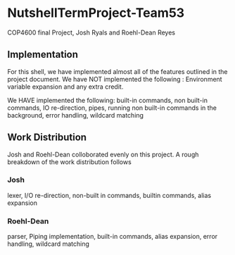 # NutshellTermProject-Team53
COP4600 final Project, Josh Ryals and Roehl-Dean Reyes

## Implementation
For this shell, we have implemented almost all of the features outlined in the project document. We have NOT implemented the following : Environment variable expansion and any extra credit.

We HAVE implemented the following:
built-in commands, non built-in commands, IO re-direction, pipes, running non built-in commands in the background, error handling, wildcard matching

## Work Distribution
Josh and Roehl-Dean colloborated evenly on this project. A rough breakdown of the work distribution follows

### Josh
lexer, I/O re-direction, non-built in commands, builtin commands, alias expansion

### Roehl-Dean
parser, Piping implementation, built-in commands, alias expansion, error handling, wildcard matching
